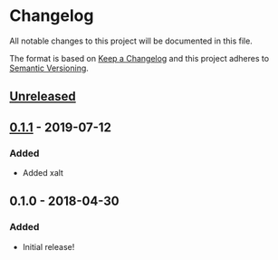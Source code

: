 # Changelog
All notable changes to this project will be documented in this file.

The format is based on [Keep a Changelog](http://keepachangelog.com/en/1.0.0/)
and this project adheres to [Semantic Versioning](http://semver.org/spec/v2.0.0.html).

## [Unreleased]
## [0.1.1] - 2019-07-12
### Added
- Added xalt

## 0.1.0 - 2018-04-30
### Added
- Initial release!

[Unreleased]: https://github.com/OSC/bc_osc_vmd/compare/v0.1.1...HEAD
[0.1.1]: https://github.com/OSC/bc_osc_vmd/compare/v0.1.0...v0.1.1
